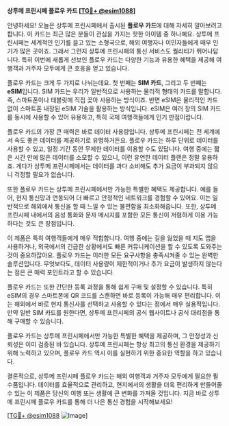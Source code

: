**상투메 프린시페 플로우 카드 [[TG💪+ @esim1088](https://t.me/s/esim1088)]**

안녕하세요! 오늘은 상투메 프린시페에서 출시된 **플로우 카드**에 대해 자세히 알아보려고 합니다. 이 카드는 최근 많은 분들이 관심을 가지는 핫한 아이템 중 하나예요. 상투메 프린시페는 세계적인 인기를 끌고 있는 소형국으로, 해외 여행자나 이민자들에게 매우 인기가 많은 곳이죠. 그래서 그런지 상투메 프린시페의 통신 서비스도 퀄리티가 뛰어나답니다. 특히 이번에 새롭게 선보인 플로우 카드는 다양한 기능과 유용한 혜택을 제공해 여행객과 거주자 모두에게 큰 호응을 얻고 있습니다.

플로우 카드는 크게 두 가지로 나뉘는데요. 첫 번째는 **SIM 카드**, 그리고 두 번째는 **eSIM**입니다. SIM 카드는 우리가 일반적으로 사용하는 물리적 형태의 카드를 말합니다. 즉, 스마트폰이나 태블릿에 직접 꽂아 사용하는 방식이죠. 반면 eSIM은 물리적인 카드 없이 스마트폰 내장된 eSIM 기술을 활용하는 방식입니다. eSIM은 여러 장의 SIM 카드를 동시에 사용할 수 있어 유용하고, 특히 국제 여행객들에게 인기 만점이랍니다.

플로우 카드의 가장 큰 매력은 바로 데이터 사용량입니다. 상투메 프린시페는 전 세계에서 속도 좋은 데이터를 제공하기로 유명하거든요. 플로우 카드는 하루 단위로 데이터를 사용할 수 있고, 일정 기간 동안 무제한 데이터를 이용할 수도 있답니다. 여행 중에는 짧은 시간 안에 많은 데이터를 소모할 수 있으니, 이런 유연한 데이터 플랜은 정말 유용하죠. 게다가 상투메 프린시페에서는 데이터를 과다 소비해도 추가 요금이 부과되지 않으니 걱정할 필요가 없습니다.

또한 플로우 카드는 상투메 프린시페에서만 가능한 특별한 혜택도 제공합니다. 예를 들어, 현지 통신망과 연동되어 더 빠르고 안정적인 네트워크를 경험할 수 있어요. 이는 일반적으로 해외에서 통신을 할 때 느낄 수 있는 불편함을 최소화해줍니다. 또한, 상투메 프린시페 내에서의 음성 통화와 문자 메시지를 포함한 모든 통신이 저렴하게 이용 가능하다는 것도 큰 장점입니다.

이 제품은 특히 여행객들에게 매우 적합합니다. 여행 중에는 길을 잃었을 때 지도 앱을 사용하거나, 외국에서의 긴급한 상황에서도 빠른 커뮤니케이션을 할 수 있도록 도와주는 것이 중요하잖아요. 플로우 카드는 이러한 모든 요구사항을 충족시켜줄 수 있는 완벽한 솔루션입니다. 무엇보다도, 데이터 사용량이 제한적이거나 추가 요금이 발생하지 않는다는 점은 큰 매력 포인트라고 할 수 있습니다.

플로우 카드는 또한 간단한 등록 과정을 통해 쉽게 구매 및 설정할 수 있습니다. 특히 eSIM의 경우 스마트폰에 QR 코드를 스캔하면 바로 등록이 가능해 매우 편리합니다. 이는 해외에서 바로 현지 통신사를 선택하고 사용할 수 있다는 점에서 매우 실용적입니다. 만약 일반 SIM 카드를 원한다면, 상투메 프린시페의 공식 웹사이트나 공식 대리점을 통해 구매할 수 있습니다.

플로우 카드는 상투메 프린시페에서만 가능한 특별한 혜택을 제공하며, 그 안정성과 신뢰성은 이미 검증된 바 있습니다. 상투메 프린시페는 항상 최고의 통신 환경을 제공하기 위해 노력하고 있으며, 플로우 카드 역시 이를 실현하기 위한 중요한 역할을 하고 있습니다.

결론적으로, 상투메 프린시페 플로우 카드는 해외 여행객과 거주자 모두에게 필요한 필수품입니다. 데이터를 효율적으로 관리하고, 현지에서의 생활을 더욱 편리하게 만들어줄 수 있는 이 제품은 당신의 여행 또는 생활에 큰 변화를 가져올 것입니다. 지금 바로 상투메 프린시페 플로우 카드를 통해 더 나은 통신 경험을 시작해보세요!

[[TG💪+ @esim1088](https://t.me/s/esim1088) ![Image](https://i.postimg.cc/Y0z9fWf4/image.png)]